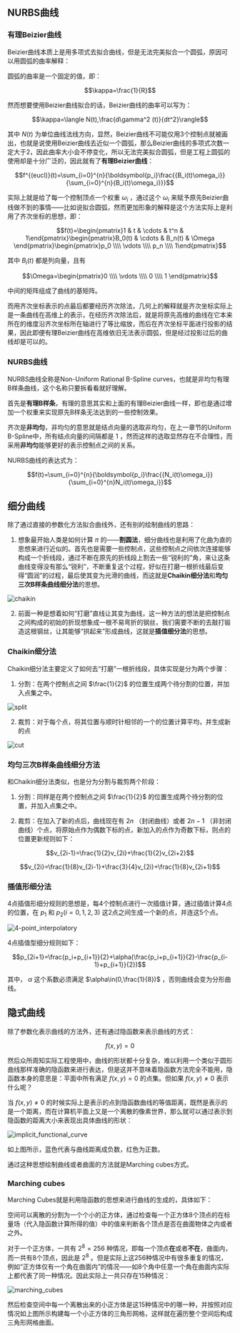 ## NURBS曲线
### 有理Beizier曲线
Beizier曲线本质上是用多项式去拟合曲线，但是无法完美拟合一个圆弧，原因可以用圆弧的曲率解释：

圆弧的曲率是一个固定的值，即：

$$\kappa=\frac{1}{R}$$

然而想要使用Beizier曲线拟合的话，Beizier曲线的曲率可以写为：

$$\kappa=\langle N(t),\frac{d\gamma^2 (t)}{dt^2}\rangle$$

其中 $N(t)$ 为单位曲线法线方向，显然，Beizier曲线不可能仅用3个控制点就被画出，也就是说使用Beizier曲线去近似一个圆弧，那么Beizier曲线的多项式次数一定大于2，因此曲率大小会不停变化，所以无法完美拟合圆弧，但是工程上圆弧的使用却是十分广泛的，因此就有了**有理Beizier曲线**：

$$f^{(eucl)}(t)=\sum_{i=0}^{n}{\boldsymbol{p_i}\frac{{B_i(t)\omega_i}}{\sum_{i=0}^{n}{B_i(t)\omega_i}}}$$

实际上就是给了每一个控制顶点一个权重 $\omega_i$ ，通过这个 $\omega_i$ 来赋予原先Beizier曲线做不到的事情——比如说拟合圆弧，然而更加形象的解释是这个方法实际上是利用了齐次坐标的思想，即：

$$f(t)=\begin{pmatrix}1 & t & \cdots & t^n & 1\end{pmatrix}\begin{pmatrix}B_0(t) & \cdots & B_n(t) & \Omega \end{pmatrix}\begin{pmatrix}p_0 \\\\ \vdots \\\\ p_n \\\\ 1\end{pmatrix}$$

其中 $B_i(t)$ 都是列向量，且有

$$\Omega=\begin{pmatrix}0 \\\\ \vdots \\\\ 0 \\\\ 1 \end{pmatrix}$$

中间的矩阵组成了曲线的基矩阵。

而用齐次坐标表示的点最后都要经历齐次除法，几何上的解释就是齐次坐标实际上是一条曲线在高维上的表示，在经历齐次除法后，就是将原先高维的曲线在它本来所在的维度沿齐次坐标所在轴进行了等比缩放，而后在齐次坐标平面进行投影的结果，因此即便有理Beizier曲线在高维依旧无法表示圆弧，但是经过投影过后的曲线却是可以的。

### NURBS曲线
NURBS曲线全称是Non-Uniform Rational B-Spline curves，也就是非均匀有理B样条曲线，这个名称只要拆看看就好理解。

首先是**有理B样条**，有理的意思其实和上面的有理Beizier曲线一样，即也是通过增加一个权重来实现原先B样条无法达到的一些控制效果。

齐次是**非均匀**，非均匀的意思就是结点向量的选取非均匀，在上一章节的Uniform B-Spline中，所有结点向量的间隔都是 $1$ ，然而这样的选取显然存在不合理性，而采用**非均匀**能够更好的表示控制点之间的关系。

NURBS曲线的表达式为：

$$f(t)=\sum_{i=0}^{n}{\boldsymbol{p_i}\frac{{N_i(t)\omega_i}}{\sum_{i=0}^{n}N_i(t)\omega_i}}$$

## 细分曲线
除了通过直接的参数化方法拟合曲线外，还有别的绘制曲线的思路：

1. 想象最开始人类是如何计算 $\pi$ 的——**割圆法**，细分曲线也是利用了化曲为直的思想来进行近似的。首先也是需要一些控制点，这些控制点之间依次连接能够构成一个折线段，通过不断在原先的折线段上割去一些“锐利的”角，来让这条曲线变得没有那么“锐利”，不断重复这个过程，好似在打磨一根折线最后变得“圆润”的过程，最后使其变为光滑的曲线，而这就是**Chaikin细分法**和**均匀三次B样条曲线细分法**的思想。

![chaikin](./images/chaikin.gif)

2. 前面一种是想着如何“打磨”直线让其变为曲线，这一种方法的想法是把控制点之间构成的初始的折现想象成一根不易弯折的钢丝，我们需要不断的去敲打锻造这根钢丝，让其能够“拱起来”形成曲线，这就是**插值细分法**的思想。

### Chaikin细分法
Chaikin细分法主要定义了如何去“打磨”一根折线段，具体实现是分为两个步骤：

1. 分割：在两个控制点之间 $\frac{1}{2}$ 的位置生成两个待分割的位置，并加入点集之中。

![split](./images/chaikin_split.png)

2. 裁剪：对于每个点，将其位置与顺时针相邻的一个的位置计算平均，并生成新的点

![cut](./images/chaikin_cut.png)

### 均匀三次B样条曲线细分方法

和Chaikin细分法类似，也是分为分割与裁剪两个阶段：

1. 分割：同样是在两个控制点之间 $\frac{1}{2}$ 的位置生成两个待分割的位置，并加入点集之中。

2. 裁剪：在加入了新的点后，曲线现在有 $2n$ （封闭曲线）或者 $2n-1$ （非封闭曲线）个点，将原始点作为偶数下标的点，新加入的点作为奇数下标，则点的位置更新规则如下：

$$v_{2i-1}=\frac{1}{2}v_{2i}+\frac{1}{2}v_{2i+2}$$

$$v_{2i}=\frac{1}{8}v_{2i-1}+\frac{3}{4}v_{2i}+\frac{1}{8}v_{2i+1}$$

### 插值形细分法
4点插值形细分规则的思想是，每4个控制点进行一次插值计算，通过插值计算4点的位置，在 $p_1$ 和 $p_2(i=0,1,2,3)$ 这2点之间生成一个新的点，并连这5个点。

![4-point_interpolatory](./images/4-point-interpolatory.png)

4点插值型细分规则如下：

$$p_{2i+1}=\frac{p_i+p_{i+1}}{2}+\alpha(\frac{p_i+p_{i+1}}{2}-\frac{p_{i-1}+p_{i+1}}{2})$$

其中， $\alpha$ 这个系数必须满足 $\alpha\in(0,\frac{1}{8})$ ，否则曲线会变为分形曲线。

## 隐式曲线
除了参数化表示曲线的方法外，还有通过隐函数来表示曲线的方式：

$$f(x,y)=0$$

然后众所周知实际工程使用中，曲线的形状都十分复杂，难以利用一个类似于圆形曲线那样准确的隐函数来进行表达，但是这并不意味着隐函数方法完全不能用，隐函数本身的意思是：平面中所有满足 $f(x,y)=0$ 的点集。但如果 $f(x,y)\ne 0$ 表示什么呢？

当 $f(x,y)\ne 0$ 的时候实际上是表示的点到隐函数曲线的等值距离，既然是表示的是一个距离，而在计算机平面上又是一个离散的像素世界，那么就可以通过表示到隐函数的距离大小来表现出具体曲线的形状：

![implicit_functional_curve](./images/implicit_functional_curves.png)

如上图所示，蓝色代表与曲线距离成负数，红色为正数。

通过这种思想绘制曲线或者曲面的方法就是Marching cubes方式。

### Marching cubes
Marching Cubes就是利用隐函数的思想来进行曲线的生成的，具体如下：

空间可以离散的分割为一个个小的正方体，通过检查每一个正方体8个顶点的在标量场（代入隐函数计算所得的值）中的值来判断各个顶点是否在曲面物体之内或者之外。

对于一个正方体，一共有 $2^8=256$ 种情况，即每一个顶点**在**或者**不在**，曲面内，而一共有8个顶点，因此是 $2^8$ 。但是实际上这256种情况中有很多重复的情况，例如“正方体仅有一个角在曲面内”的情况——如8个角中任意一个角在曲面内实际上都代表了同一种情况。因此实际上一共只存在15种情况：

![marching_cubes](./images/MarchingCubesEdit.png)

然后检查空间中每一个离散出来的小正方体是这15种情况中的哪一种，并按照对应情况如上图所示构建每一个小正方体的三角形网格，这样就在遍历整个空间后构成三角形网格曲面。